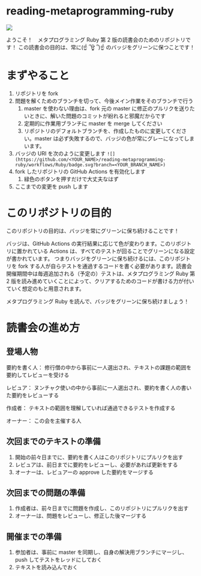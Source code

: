 # reading-metaprogramming-ruby

![](https://github.com/riku1027/reading-metaprogramming-ruby/workflows/Ruby/badge.svg)

ようこそ！　メタプログラミング Ruby 第 2 版の読書会のためのリポジトリです！
この読書会の目的は、常に(☝ ՞ਊ ՞)☝ のバッジをグリーンに保つことです！

# まずやること

1. リポジトリを fork
2. 問題を解くためのブランチを切って、今後メイン作業をそのブランチで行う
   1. master を使わない理由は、fork 元の master に修正のプルリクを送りたいときに、解いた問題のコミットが紛れると邪魔だからです
   2. 定期的に作業用ブランチに master を merge してください
   3. リポジトリのデフォルトブランチを、作成したものに変更してください。master は必ず失敗するので、バッジの色が常にグレーになってしまいます。
3. バッジの URI を次のように変更します `![](https://github.com/<YOUR_NAME>/reading-metaprogramming-ruby/workflows/Ruby/badge.svg?branch=<YOUR_BRANCH_NAME>)`
4. fork したリポジトリの GitHub Actions を有効化します
   1. 緑色のボタンを押すだけで大丈夫なはず
5. ここまでの変更を push します

# このリポジトリの目的

このリポジトリの目的は、バッジを常にグリーンに保ち続けることです！

バッジは、GitHub Actions の実行結果に応じて色が変わります。このリポジトリに置かれている Actions は、すべてのテストが回ることでグリーンになる設定が書かれています。
つまりバッジをグリーンに保ち続けるには、このリポジトリを fork する人が自らテストを通過するコードを書く必要があります。読書会開催期間中は毎週追加される（予定の）テストは、メタプログラミング Ruby 第 2 版を読み進めていくことによって、クリアするためのコードが書ける力が付いていく想定のもと用意されます。

メタプログラミング Ruby を読んで、バッジをグリーンに保ち続けましょう！

# 読書会の進め方

## 登場人物

要約を書く人： 修行僧の中から事前に一人選出され、テキストの課題の範囲を要約してレビューを受ける

レビュア： ヌンチャク使いの中から事前に一人選出され、要約を書く人の書いた要約をレビューする

作成者： テキストの範囲を理解していれば通過できるテストを作成する

オーナー： この会を主催する人

## 次回までのテキストの準備

1. 開始の前々日までに、要約を書く人はこのリポジトリにプルリクを出す
2. レビュアは、前日までに要約をレビューし、必要があれば更新をする
3. オーナーは、レビュアーの approve した要約をマージする

## 次回までの問題の準備

1. 作成者は、前々日までに問題を作成し、このリポジトリにプルリクを出す
2. オーナーは、問題をレビューし、修正した後マージする

## 開催までの準備

1. 参加者は、事前に master を同期し、自身の解決用ブランチにマージし、push してテストをレッドにしておく
2. テキストを読み込んでおく
